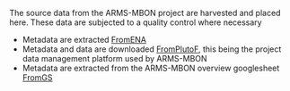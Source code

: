 The source data from the ARMS-MBON project are harvested and placed here. These data are subjected to a quality control where necessary
  * Metadata are extracted [FromENA](https://github.com/arms-mbon/Data/tree/main/QualityControlledData/FromENA)
  * Metadata and data are downloaded [FromPlutoF](https://github.com/arms-mbon/Data/tree/main/QualityControlledData/FromPlutoF), this being the project data management platform used by ARMS-MBON
  * Metadata are extracted from the ARMS-MBON overview googlesheet [FromGS](https://github.com/arms-mbon/Data/tree/main/QualityControlledData/FromGS)
